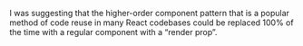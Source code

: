 I was suggesting that the higher-order component pattern that is a popular method of code reuse in many React codebases could be replaced 100% of the time with a regular component with a “render prop”. 
